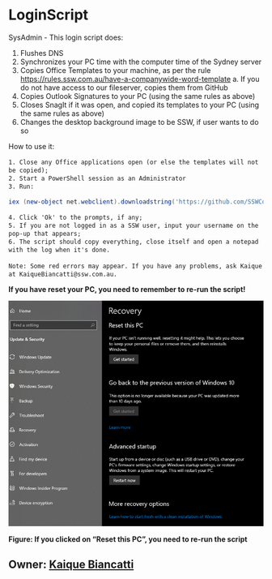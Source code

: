 # LoginScript
SysAdmin - This login script does:

   1. Flushes DNS
   2. Synchronizes your PC time with the computer time of the Sydney server
   3. Copies Office Templates to your machine, as per the rule https://rules.ssw.com.au/have-a-companywide-word-template
     a. If you do not have access to our fileserver, copies them from GitHub
   4. Copies Outlook Signatures to your PC (using the same rules as above)
   5. Closes SnagIt if it was open, and copied its templates to your PC (using the same rules as above)
   6. Changes the desktop background image to be SSW, if user wants to do so

How to use it:

	1. Close any Office applications open (or else the templates will not be copied);
	2. Start a PowerShell session as an Administrator
	3. Run:
```powershell
iex (new-object net.webclient).downloadstring('https://github.com/SSWConsulting/SSWSysAdmins.LoginScript/raw/main/Script/SSWLoginScript.ps1')
```
	4. Click 'Ok' to the prompts, if any;
	5. If you are not logged in as a SSW user, input your username on the pop-up that appears;
	6. The script should copy everything, close itself and open a notepad with the log when it's done.
	
	Note: Some red errors may appear. If you have any problems, ask Kaique at KaiqueBiancatti@ssw.com.au.

**If you have reset your PC, you need to remember to re-run the script!**

![Reset PC](/Images/ResetPC1.png)

**Figure: If you clicked on “Reset this PC”, you need to re-run the script**


## Owner: [Kaique Biancatti](https://www.ssw.com.au/people/kaique-biancatti)